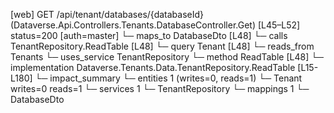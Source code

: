 [web] GET /api/tenant/databases/{databaseId}  (Dataverse.Api.Controllers.Tenants.DatabaseController.Get)  [L45–L52] status=200 [auth=master]
  └─ maps_to DatabaseDto [L48]
  └─ calls TenantRepository.ReadTable [L48]
  └─ query Tenant [L48]
    └─ reads_from Tenants
  └─ uses_service TenantRepository
    └─ method ReadTable [L48]
      └─ implementation Dataverse.Tenants.Data.TenantRepository.ReadTable [L15-L180]
  └─ impact_summary
    └─ entities 1 (writes=0, reads=1)
      └─ Tenant writes=0 reads=1
    └─ services 1
      └─ TenantRepository
    └─ mappings 1
      └─ DatabaseDto

